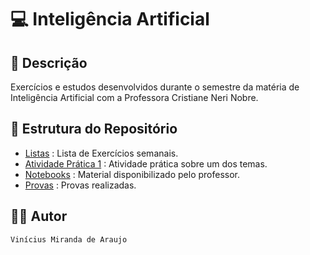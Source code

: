 # 💻 Inteligência Artificial

## 📃 Descrição

Exercícios e estudos desenvolvidos durante o semestre da matéria de Inteligência Artificial com a Professora Cristiane 
Neri Nobre.

## 📑 Estrutura do Repositório

- [Listas](/4_Periodo/IA/Listas/) : Lista de Exercícios semanais.
- [Atividade Prática 1](/4_Periodo/IA/Atividade_Pratica_1/) : Atividade prática sobre um dos temas.
- [Notebooks](/4_Periodo/IA/Material/) : Material disponibilizado pelo professor.
- [Provas](/4_Periodo/IA/Provas/) : Provas realizadas.

## 👨‍💻 Autor

`Vinícius Miranda de Araujo`
